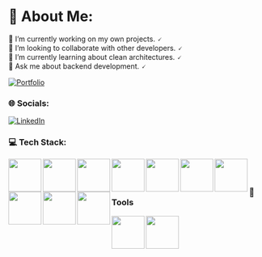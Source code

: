 <link rel="stylesheet" href="https://cdn.jsdelivr.net/gh/devicons/devicon@v2.15.1/devicon.min.css">

# 💫 About Me:
🔭 I’m currently working on my own projects. 🗸<br>👯 I’m looking to collaborate with other developers. 🗸<br>🌱 I’m currently learning about clean architectures. 🗸<br>💬 Ask me about backend development. 🗸

[![Portfolio](https://img.shields.io/badge/Portfolio-%23000000.svg?style=for-the-badge&logo=firefox&logoColor=#FF7139)](https://juanme16.github.io/)

### 🌐 Socials:
[![LinkedIn](https://img.shields.io/badge/LinkedIn-%230077B5.svg?style=for-the-badge&logo=linkedin&logoColor=white)](https://linkedin.com/in/juan-diego-cuevas-mena)

### 💻 Tech Stack:
<img align="left" width="65px" src="https://cdn.jsdelivr.net/gh/devicons/devicon/icons/python/python-original.svg" />
<img align="left" width="65px" src="https://cdn.jsdelivr.net/gh/devicons/devicon/icons/html5/html5-original.svg" />
<img align="left" width="65px" src="https://cdn.jsdelivr.net/gh/devicons/devicon/icons/css3/css3-original.svg" />
<img align="left" width="65px" src="https://cdn.jsdelivr.net/gh/devicons/devicon/icons/javascript/javascript-original.svg" />
<img align="left" width="65px" src="https://cdn.jsdelivr.net/gh/devicons/devicon/icons/flask/flask-original-wordmark.svg" />
<img align="left" width="65px" src="https://cdn.jsdelivr.net/gh/devicons/devicon/icons/fastapi/fastapi-original.svg" />
<img align="left" width="65px" src="https://cdn.jsdelivr.net/gh/devicons/devicon/icons/mysql/mysql-original.svg" />
<img align="left" width="65px" src="https://cdn.jsdelivr.net/gh/devicons/devicon/icons/mongodb/mongodb-original.svg" />
<img align="left" width="65px" src="https://cdn.jsdelivr.net/gh/devicons/devicon/icons/sqlalchemy/sqlalchemy-original.svg" />
<img align="left" width="65px" src="https://cdn.jsdelivr.net/gh/devicons/devicon/icons/nodejs/nodejs-original.svg" />
<br>
<br>

### 🔨 Tools
<img align="left" width="65px" src="https://cdn.jsdelivr.net/gh/devicons/devicon/icons/vscode/vscode-original.svg" />
<img align="left" width="65px" src="https://cdn.jsdelivr.net/gh/devicons/devicon/icons/git/git-original.svg" />
<!-- Proudly created with GPRM ( https://gprm.itsvg.in ) -->
